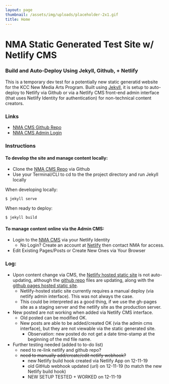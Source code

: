 ```yaml
---
layout: page
thumbnail: /assets/img/uploads/placeholder-2x1.gif
title: Home
---
```

# NMA Static Generated Test Site w/ Netlify CMS

### Build and Auto-Deploy Using Jekyll, Github, + Netlify

This is a temporary dev test for a potentially new static generatid website for the KCC New Media Arts Program. Built using [Jekyll](https://jekyllrb.com/), it is setup to auto-deploy to Netlify via Github or via a Netlify CMS front-end admin interface (that uses Netlify Identity for authentication) for non-technical content creators.  

### Links

* [NMA CMS Github Repo](https://github.com/kccnma/cms)
* [NMA CMS Admin Login](https://nma.netlify.com/admin/)

### Instructions

#### To develop the site and manage content locally:

* Clone the [NMA CMS Repo](https://github.com/kccnma/cms) via Github
* Use your Terminal/CLI to cd to the the project directory and run Jekyll locally 

When developing locally:
```
$ jekyll serve
```

When ready to deploy:
```
$ jekyll build
```

#### To manage content online via the Admin CMS:

* Login to the [NMA CMS](https://nma.netlify.com/admin/) via your Netlify Identity
  * No Login? Create an account at [Netlify](https://app.netlify.com) then contact NMA for access.
* Edit Existing Pages/Posts or Create New Ones via Your Browser

### Log:

* Upon content change via CMS, the [Netlify hosted static site](https://nma.netlify.com) is not auto-updating, although the [github repo](https://github.com/kccnma/cms/) files are updating, along with the [github pages hosted static site](https://kccnma.github.io/cms/).
  * Netlify-hosted static site currently requires a manual deploy (via netlify admin interface). This was not always the case.
  * This could be interpreted as a good thing, if we use the gh-pages site as a staging server and the netlify site as the production server.
* New posted are not working when added via Netlify CMS interface.
  * Old posted can be modified OK.
  * New posts are able to be added/created OK (via the admin cms interface), but they are not viewable via the static generated site.
    * Observation: new posted do not get a date time-stamp at the beginning of the md file name.
* Further testing needed (added to to-do list)
  * need to re-link netlify and github repo?
  * ~~need to manually add/create/edit netlify webhook?~~ 
    * new Netlify build hook created via Netlify App on 12-11-19
    * old GitHub webhook updated (url) on 12-11-19 (to match the new Netlify build hook)
    * NEW SETUP TESTED + WORKED on 12-11-19
